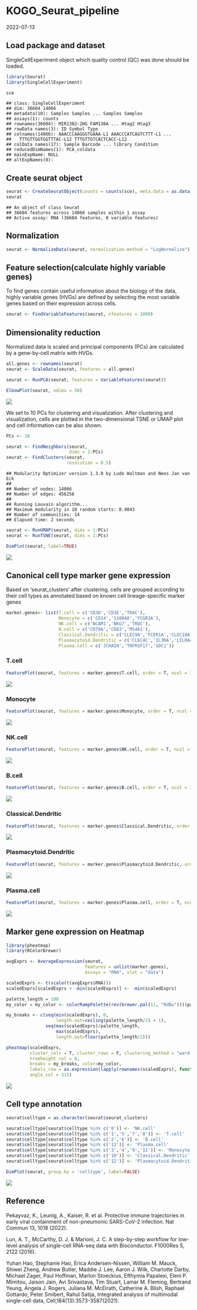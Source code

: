 KOGO_Seurat_pipeline
================
2022-07-13

## **Load package and dataset**

SingleCellExperiment object which quality control (QC) was done should
be loaded.

``` r
library(Seurat)
library(SingleCellExperiment)
```

``` r
sce
```

    ## class: SingleCellExperiment 
    ## dim: 36604 14066 
    ## metadata(10): Samples Samples ... Samples Samples
    ## assays(1): counts
    ## rownames(36604): MIR1302-2HG FAM138A ... Htag2 Htag3
    ## rowData names(3): ID Symbol Type
    ## colnames(14066): AAACCCAAGGGTGAAA-L1 AAACCCATCAGTCTTT-L1 ...
    ##   TTTGTTGGTGGTTTAC-L12 TTTGTTGTCACTCACC-L12
    ## colData names(17): Sample Barcode ... library Condition
    ## reducedDimNames(1): PCA_coldata
    ## mainExpName: NULL
    ## altExpNames(0):

## **Create seurat object**

``` r
seurat <- CreateSeuratObject(counts = counts(sce), meta.data = as.data.frame(colData(sce)))
seurat
```

    ## An object of class Seurat 
    ## 36604 features across 14066 samples within 1 assay 
    ## Active assay: RNA (36604 features, 0 variable features)

## **Normalization**

``` r
seurat <- NormalizeData(seurat, normalization.method = "LogNormalize")
```

## **Feature selection(calculate highly variable genes)**

To find genes contain useful information about the biology of the data,
highly variable genes (HVGs) are defined by selecting the most variable
genes based on their expression across cells.

``` r
seurat <- FindVariableFeatures(seurat, nfeatures = 1000)
```

## **Dimensionality reduction**

Normalized data is scaled and principal components (PCs) are calculated
by a gene-by-cell matrix with HVGs.

``` r
all.genes <- rownames(seurat)
seurat <- ScaleData(seurat, features = all.genes)

seurat <- RunPCA(seurat, features = VariableFeatures(seurat))
```

``` r
ElbowPlot(seurat, ndims = 50)
```

![](KOGO_Seurat_pipeline_files/figure-gfm/unnamed-chunk-8-1.png)<!-- -->

We set to 10 PCs for clustering and visualization. After clustering and
visualization, cells are plotted in the two-dimensional TSNE or UMAP
plot and cell information can be also shown.

``` r
PCs <- 10

seurat <- FindNeighbors(seurat,
                        dims = 1:PCs)
seurat <- FindClusters(seurat,
                       resolution = 0.5)
```

    ## Modularity Optimizer version 1.3.0 by Ludo Waltman and Nees Jan van Eck
    ## 
    ## Number of nodes: 14066
    ## Number of edges: 456256
    ## 
    ## Running Louvain algorithm...
    ## Maximum modularity in 10 random starts: 0.9043
    ## Number of communities: 14
    ## Elapsed time: 2 seconds

``` r
seurat <- RunUMAP(seurat, dims = 1:PCs)
seurat <- RunTSNE(seurat, dims = 1:PCs)
```

``` r
DimPlot(seurat, label=TRUE)
```

![](KOGO_Seurat_pipeline_files/figure-gfm/unnamed-chunk-10-1.png)<!-- -->

## **Canonical cell type marker gene expression**

Based on ‘seurat_clusters’ after clustering, cells are grouped according
to their cell types as annotated based on known cell lineage-specific
marker genes

``` r
marker.genes<- list(T.cell = c('CD3D','CD3E','TRAC'),
                    Monocyte = c('CD14','S100A8','FCGR3A'),
                    NK.cell = c('NCAM1','NKG7','TRDC'),
                    B.cell = c('CD79A','CD83','MS4A1'),
                    Classical.Dendritic = c('CLEC9A','FCER1A','CLEC10A'),
                    Plasmacytoid.Dendritic = c('CLEC4C','IL3RA','LILRA4'),
                    Plasma.cell = c('JCHAIN','TNFRSF17','SDC1'))
```

### T.cell

``` r
FeaturePlot(seurat, features = marker.genes$T.cell, order = T, ncol = 3)
```

![](KOGO_Seurat_pipeline_files/figure-gfm/unnamed-chunk-12-1.png)<!-- -->

### Monocyte

``` r
FeaturePlot(seurat, features = marker.genes$Monocyte, order = T, ncol = 3)
```

![](KOGO_Seurat_pipeline_files/figure-gfm/unnamed-chunk-13-1.png)<!-- -->

### NK.cell

``` r
FeaturePlot(seurat, features = marker.genes$NK.cell, order = T, ncol = 3)
```

![](KOGO_Seurat_pipeline_files/figure-gfm/unnamed-chunk-14-1.png)<!-- -->

### B.cell

``` r
FeaturePlot(seurat, features = marker.genes$B.cell, order = T, ncol = 3)
```

![](KOGO_Seurat_pipeline_files/figure-gfm/unnamed-chunk-15-1.png)<!-- -->

### Classical.Dendritic

``` r
FeaturePlot(seurat, features = marker.genes$Classical.Dendritic, order = T, ncol = 3)
```

![](KOGO_Seurat_pipeline_files/figure-gfm/unnamed-chunk-16-1.png)<!-- -->

### Plasmacytoid.Dendritic

``` r
FeaturePlot(seurat, features = marker.genes$Plasmacytoid.Dendritic, order = T, ncol = 3)
```

![](KOGO_Seurat_pipeline_files/figure-gfm/unnamed-chunk-17-1.png)<!-- -->

### Plasma.cell

``` r
FeaturePlot(seurat, features = marker.genes$Plasma.cell, order = T, ncol = 3)
```

![](KOGO_Seurat_pipeline_files/figure-gfm/unnamed-chunk-18-1.png)<!-- -->

## Marker gene expression on Heatmap

``` r
library(pheatmap)
library(RColorBrewer)

avgExprs <- AverageExpression(seurat,
                              features = unlist(marker.genes),
                              assays = "RNA", slot = "data")

scaledExprs <- t(scale(t(avgExprs$RNA)))
scaledExprs[scaledExprs > -min(scaledExprs)] <- -min(scaledExprs)

palette_length = 100
my_color = my_color <- colorRampPalette(rev(brewer.pal(11, "RdBu")))(palette_length)

my_breaks <- c(seq(min(scaledExprs), 0,
                   length.out=ceiling(palette_length/2) + 1),
               seq(max(scaledExprs)/palette_length,
                   max(scaledExprs),
                   length.out=floor(palette_length/2)))

pheatmap(scaledExprs,
         cluster_cols = T, cluster_rows = F, clustering_method = "ward.D2",
         treeheight_col = 0,
         breaks = my_breaks, color=my_color,
         labels_row = as.expression(lapply(rownames(scaledExprs), function(a) bquote(italic(.(a))))),
         angle_col = 315)
```

![](KOGO_Seurat_pipeline_files/figure-gfm/unnamed-chunk-19-1.png)<!-- -->

## **Cell type annotation**

``` r
seurat$celltype = as.character(seurat$seurat_clusters)

seurat$celltype[seurat$celltype %in% c('0')] <- 'NK.cell'
seurat$celltype[seurat$celltype %in% c('1','5','7','8')] <- 'T.cell'
seurat$celltype[seurat$celltype %in% c('2','6')] <- 'B.cell'
seurat$celltype[seurat$celltype %in% c('13')] <- 'Plasma.cell'
seurat$celltype[seurat$celltype %in% c('3','4','9','11')] <- 'Monocyte'
seurat$celltype[seurat$celltype %in% c('10')] <- 'Classical.Dendritic'
seurat$celltype[seurat$celltype %in% c('12')] <- 'Plasmacytoid.Dendritic'
```

``` r
DimPlot(seurat, group.by = 'celltype', label=FALSE)
```

![](KOGO_Seurat_pipeline_files/figure-gfm/unnamed-chunk-21-1.png)<!-- -->

## **Reference**

Pekayvaz, K., Leunig, A., Kaiser, R. et al. Protective immune
trajectories in early viral containment of non-pneumonic SARS-CoV-2
infection. Nat Commun 13, 1018 (2022).

Lun, A. T., McCarthy, D. J. & Marioni, J. C. A step-by-step workflow for
low-level analysis of single-cell RNA-seq data with Bioconductor.
F1000Res 5, 2122 (2016).

Yuhan Hao, Stephanie Hao, Erica Andersen-Nissen, William M. Mauck,
Shiwei Zheng, Andrew Butler, Maddie J. Lee, Aaron J. Wilk, Charlotte
Darby, Michael Zager, Paul Hoffman, Marlon Stoeckius, Efthymia Papalexi,
Eleni P. Mimitou, Jaison Jain, Avi Srivastava, Tim Stuart, Lamar M.
Fleming, Bertrand Yeung, Angela J. Rogers, Juliana M. McElrath,
Catherine A. Blish, Raphael Gottardo, Peter Smibert, Rahul Satija,
Integrated analysis of multimodal single-cell data,
Cell,184(13):3573-3587(2021).
